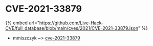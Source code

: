 # CVE-2021-33879
{% embed url="https://github.com/Live-Hack-CVE/full_database/blob/main/cves/2021/CVE-2021-33879.json" %}

* mmiszczyk ~> [cve-2021-33879](https://www.alice-snow.ru/2021/database/cve-2021-33879/cve-2021-33879-mmiszczyk)